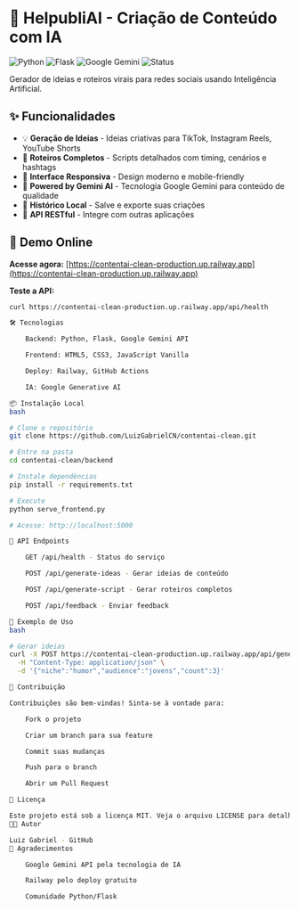 # 🚀 HelpubliAI - Criação de Conteúdo com IA

![Python](https://img.shields.io/badge/Python-3.11-blue)
![Flask](https://img.shields.io/badge/Flask-2.3-green)
![Google Gemini](https://img.shields.io/badge/Gemini-AI-orange)
![Status](https://img.shields.io/badge/Status-Production-brightgreen)

Gerador de ideias e roteiros virais para redes sociais usando Inteligência Artificial.

## ✨ Funcionalidades

- 💡 **Geração de Ideias** - Ideias criativas para TikTok, Instagram Reels, YouTube Shorts
- 📝 **Roteiros Completos** - Scripts detalhados com timing, cenários e hashtags
- 🎨 **Interface Responsiva** - Design moderno e mobile-friendly
- 🤖 **Powered by Gemini AI** - Tecnologia Google Gemini para conteúdo de qualidade
- 💾 **Histórico Local** - Salve e exporte suas criações
- 🔌 **API RESTful** - Integre com outras aplicações

## 🚀 Demo Online

**Acesse agora:** [https://contentai-clean-production.up.railway.app](https://contentai-clean-production.up.railway.app)

**Teste a API:**
```bash
curl https://contentai-clean-production.up.railway.app/api/health

🛠️ Tecnologias

    Backend: Python, Flask, Google Gemini API

    Frontend: HTML5, CSS3, JavaScript Vanilla

    Deploy: Railway, GitHub Actions

    IA: Google Generative AI

📦 Instalação Local
bash

# Clone o repositório
git clone https://github.com/LuizGabrielCN/contentai-clean.git

# Entre na pasta
cd contentai-clean/backend

# Instale dependências
pip install -r requirements.txt

# Execute
python serve_frontend.py

# Acesse: http://localhost:5000

🔌 API Endpoints

    GET /api/health - Status do serviço

    POST /api/generate-ideas - Gerar ideias de conteúdo

    POST /api/generate-script - Gerar roteiros completos

    POST /api/feedback - Enviar feedback

🎯 Exemplo de Uso
bash

# Gerar ideias
curl -X POST https://contentai-clean-production.up.railway.app/api/generate-ideas \
  -H "Content-Type: application/json" \
  -d '{"niche":"humor","audience":"jovens","count":3}'

🤝 Contribuição

Contribuições são bem-vindas! Sinta-se à vontade para:

    Fork o projeto

    Criar um branch para sua feature

    Commit suas mudanças

    Push para o branch

    Abrir um Pull Request

📄 Licença

Este projeto está sob a licença MIT. Veja o arquivo LICENSE para detalhes.
👨‍💻 Autor

Luiz Gabriel - GitHub
🙏 Agradecimentos

    Google Gemini API pela tecnologia de IA

    Railway pelo deploy gratuito

    Comunidade Python/Flask
